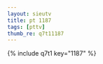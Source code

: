 ```yaml
--- 
layout: sieutv
title: pt 1187
tags: [pttv]
thumb_re: q7t11187
---
```

{% include q7t1 key="1187" %} 
